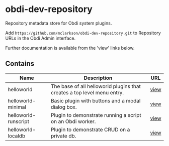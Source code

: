 # obdi-dev-repository
Repository metadata store for Obdi system plugins.

Add `https://github.com/mclarkson/obdi-dev-repository.git` to Repository URLs in the Obdi Admin interface.

Further documentation is available from the 'view' links below.

## Contains

|        Name          |  Description     |        URL                                                   |
|----------------------|------------------|--------------------------------------------------------------|
| helloworld           |  The base of all helloworld plugins that creates a top level menu entry. | [view](https://github.com/mclarkson/obdi-helloworld) |
| helloworld-minimal   |  Basic plugin with buttons and a modal dialog box. | [view](https://github.com/mclarkson/obdi-helloworld-minimal) |
| helloworld-runscript |  Plugin to demonstrate running a script on an Obdi worker. | [view](https://github.com/mclarkson/obdi-helloworld-runscript) |
| helloworld-localdb |  Plugin to demonstrate CRUD on a private db. | [view](https://github.com/mclarkson/obdi-helloworld-localdb) |

